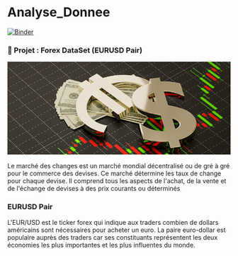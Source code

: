 # Analyse_Donnee
[![Binder](https://mybinder.org/badge_logo.svg)](https://mybinder.org/v2/gh/SMJB4015/Analyse_Donnee.git/main?labpath=index.ipynb)
### :file_folder: Projet : Forex DataSet (EURUSD Pair)
![Forex](Images/Forex.jpg)

Le marché des changes est un marché mondial décentralisé ou de gré à gré pour le commerce des devises. Ce marché détermine les taux de change pour chaque devise. Il comprend tous les aspects de l'achat, de la vente et de l'échange de devises à des prix courants ou déterminés
### EURUSD Pair

L'EUR/USD est le ticker forex qui indique aux traders combien de dollars américains sont nécessaires pour acheter un euro. La paire euro-dollar est populaire auprès des traders car ses constituants représentent les deux économies les plus importantes et les plus influentes du monde.

